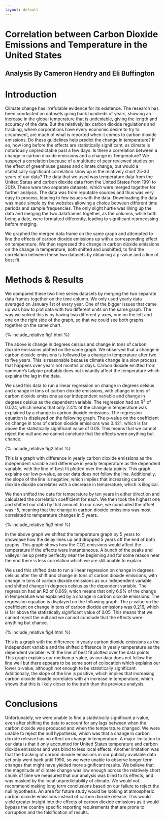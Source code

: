 ```yaml
---
layout: default
---
```

<h1>Correlation between Carbon Dioxide Emissions and Temperature in the United States</h1>


## Analysis By Cameron Hendry and Eli Buffington

# Introduction

Climate change has irrefutable evidence for its existence. The research has been conducted on datasets going back hundreds of years, showing an increase in the global temperature that is undeniable, giving the length and accuracy of the data. But the relatively lax carbon dioxide regulations and tracking, where corporations have every economic desire to try to circumvent, are much of what is reported when it comes to carbon dioxide emissions. Do these guidelines help predict the change in temperature? If so, how long before the effects are statistically significant, as climate is notoriously unpredictable past a few days. 
Is there a correlation between a change in carbon dioxide emissions and a change in  Temperature? We suspect a correlation because of a multitude of peer reviewed studies on the effect of greenhouse gasses and climate change, but would a statistically significant correlation show up in the relatively short 25-30 years of our data? 
 The data that we used was temperature data from the United States and carbon dioxide data from the United States from 1991 to 2019. These were two separate datasets, which were merged together for further analysis. The data was from reputable sources and thus was very easy to process, leading to few issues with the data. Downloading the data was made simple by the websites allowing a choice between different time periods and sample frequencies. The only slight hurtle was lining up the data and merging the two dataframes together, as the columns, while both being a date, were formatted differently, leading to significant reprocessing before merging. 

We graphed the merged data frame on the same graph and attempted to line the effects of carbon dioxide emissions up with a corresponding effect on temperature. We then regressed the change in carbon dioxide emissions on the change in temperature, both shifted and unshifted, to find the correlation between these two datasets by obtaining a p-value and a line of best fit. 


# Methods & Results

We compared these two time series datasets by merging the two separate data frames together on the time column. We only used yearly data averaged on January 1st of every year. One of the bigger issues that came up was how to plot data with two different units on the same graph. The way we solved this is by having two different y-axes, one on the left and one on the right side of the graph, so that we could see both graphs together on the same chart. 


{% include_relative fig1.html %}

The above is change in degrees celsius and change in tons of carbon dioxide emissions plotted on the same graph. We observed that a change in carbon dioxide emissions is followed by a change in temperature after two to five years. This is reasonable because climate change is a slow process that happens over years not months or days. Carbon dioxide  emitted from someone’s tailpipe probably does not instantly affect the temperature which explains the lag in the data. 


We used this data to run a linear regression on change in degrees celsius and change in tons of carbon dioxide emissions, with change in tons of carbon dioxide emissions as our independent variable and change in degrees celsius as the dependent variable. The regression had an R<sup>2</sup> of 0.024, which means that only 2.4% of the change in temperature was explained by a change in carbon dioxide emissions. The regression equation is displayed on the following graph. The p-value on the coefficient on change in tons of carbon dioxide emissions was 0.421, which is far above the statistically significant value of 0.05. This means that we cannot reject the null and we cannot conclude that the effects were anything but chance. 


{% include_relative fig2.html %}

This is a graph with difference in yearly carbon dioxide emissions as the independent variable and difference in yearly temperature as the dependent variable, with the line of best fit plotted over the data points. This graph explains our low p-value, as our data does not follow the line. Additionally, the slope of the line is negative, which implies that increasing carbon dioxide dioxide correlates with a decrease in temperature, which is illogical.

We then shifted the data for temperature by ten years in either direction and calculated the correlation coefficient for each. We then took the highest one and shifted our data by that amount. In our case, we concluded the offset was -5, meaning that the change in carbon dioxide emissions was most correlated to temperature changes in 5 years. 

{% include_relative fig3.html %}

In the above graph we shifted the temperature graph by 5 years to showcase how the delay lines up and dropped 5 years off the end of both graphs. This graph shows how the CO2 emissions would affect the temperature if the effects were instantaneous. A bunch of the peaks and valleys line up pretty perfectly near the beginning and for some reason near the end there is less correlation which we are still unable to explain. 


We used this shifted data to run a linear regression on change in degrees celsius after the shift and change in tons of carbon dioxide emissions, with change in tons of carbon dioxide emissions as our independent variable and shifted change in degrees celsius as the dependent variable. The regression had an R2 of 0.069, which means that only 6.9% of the change in temperature was explained by a change in carbon dioxide emissions. The regression equation is displayed on the following graph. The p-value on the coefficient on change in tons of carbon dioxide emissions was 0.216, which is far above the statistically significant value of 0.05. This means that we cannot reject the null and we cannot conclude that the effects were anything but chance. 

{% include_relative fig4.html %}

This is a graph with the difference in yearly carbon dioxide emissions as the independent variable and the shifted difference in yearly temperature as the dependent variable, with the line of best fit plotted over the data points. This graph explains our medium p-value, as our data does not follow the line well but there appears to be some sort of collocation which explains our lower p-value, although not enough to be statistically significant. Additionally, the slope of the line is positive, which implies that increasing carbon dioxide dioxide correlates with an increase in temperature, which shows that this is likely closer to the truth than the previous analysis.


# Conclusions

Unfortunately, we were unable to find a statistically significant p-value, even after shifting the data to account for any lags between when the carbon dioxide  was produced and when the temperature changed. We were unable to reject the null hypothesis, which was that a change in carbon dioxide release has no effect on change in temperature. A major limitation to our data is that it only accounted for United States temperature and carbon dioxide  emissions and was blind to less local effects. Another limitation was that the tracking of carbon dioxide  emissions in our publicly available data set only went back until 1990, so we were unable to observe longer term changes that might have yielded more significant results. We believe that the magnitude of climate change was low enough across the relatively short chunk of time we measured that our analysis was blind to its effects, and was masked by the local unpredictability of climate. We would not recommend making long term conclusions based on our failure to reject the null hypothesis. 
An area for future study would be looking at atmospheric carbon dioxide emissions instead of carbon dioxide release. This would yield greater insight into the effects of carbon dioxide emissions as it would bypass the country specific reporting requirements that are prone to corruption and the falsification of results. 
